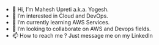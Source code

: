 - 👋 Hi, I’m Mahesh Upreti a.k.a. Yogesh.
- 👀 I’m interested in Cloud and DevOps.
- 🌱 I’m currently learning AWS Services.
- 💞️ I’m looking to collaborate on AWS and Devops fields.
- 📫 How to reach me ? Just message me on my LinkedIn

<!---
mahupreti/mahupreti is a ✨ special ✨ repository because its `README.md` (this file) appears on your GitHub profile.
You can click the Preview link to take a look at your changes.
--->
